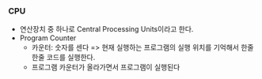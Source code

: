 ### CPU
- 연산장치 중 하나로 Central Processing Units이라고 한다.
- Program Counter
  - 카운터: 숫자를 센다 => 현재 실행하는 프로그램의 실행 위치를 기억해서 한줄 한줄 코드를 실행한다.
  - 프로그램 카운터가 올라가면서 프로그램이 실행된다
